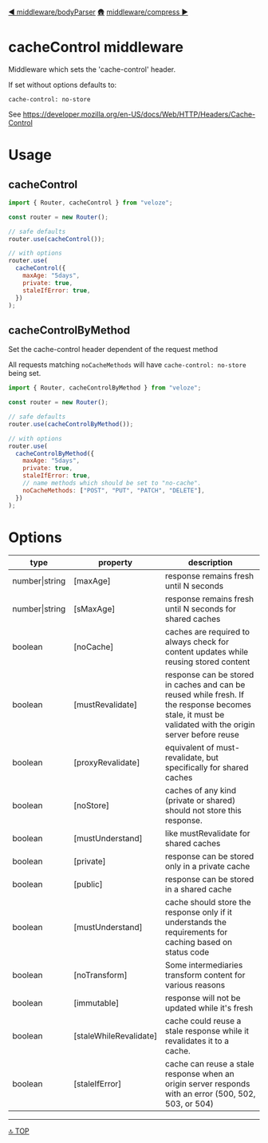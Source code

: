 [◀︎ middleware/bodyParser](../middleware/bodyParser.md)
[🛖](../index.md)
[middleware/compress ▶](../middleware/compress.md)

# cacheControl middleware

Middleware which sets the 'cache-control' header.

If set without options defaults to:

    cache-control: no-store

See https://developer.mozilla.org/en-US/docs/Web/HTTP/Headers/Cache-Control

# Usage

## cacheControl

```js
import { Router, cacheControl } from "veloze";

const router = new Router();

// safe defaults
router.use(cacheControl());

// with options
router.use(
  cacheControl({
    maxAge: "5days",
    private: true,
    staleIfError: true,
  })
);
```

## cacheControlByMethod

Set the cache-control header dependent of the request method

All requests matching `noCacheMethods` will have `cache-control: no-store` being set.

```js
import { Router, cacheControlByMethod } from "veloze";

const router = new Router();

// safe defaults
router.use(cacheControlByMethod());

// with options
router.use(
  cacheControlByMethod({
    maxAge: "5days",
    private: true,
    staleIfError: true,
    // name methods which should be set to "no-cache".
    noCacheMethods: ["POST", "PUT", "PATCH", "DELETE"],
  })
);
```

# Options

| type           | property                | description                                                                                                                                             |
| -------------- | ----------------------- | ------------------------------------------------------------------------------------------------------------------------------------------------------- |
| number\|string | \[maxAge]               | response remains fresh until N seconds                                                                                                                  |
| number\|string | \[sMaxAge]              | response remains fresh until N seconds for shared caches                                                                                                |
| boolean        | \[noCache]              | caches are required to always check for content updates while reusing stored content                                                                    |
| boolean        | \[mustRevalidate]       | response can be stored in caches and can be reused while fresh. If the response becomes stale, it must be validated with the origin server before reuse |
| boolean        | \[proxyRevalidate]      | equivalent of must-revalidate, but specifically for shared caches                                                                                       |
| boolean        | \[noStore]              | caches of any kind (private or shared) should not store this response.                                                                                  |
| boolean        | \[mustUnderstand]       | like mustRevalidate for shared caches                                                                                                                   |
| boolean        | \[private]              | response can be stored only in a private cache                                                                                                          |
| boolean        | \[public]               | response can be stored in a shared cache                                                                                                                |
| boolean        | \[mustUnderstand]       | cache should store the response only if it understands the requirements for caching based on status code                                                |
| boolean        | \[noTransform]          | Some intermediaries transform content for various reasons                                                                                               |
| boolean        | \[immutable]            | response will not be updated while it's fresh                                                                                                           |
| boolean        | \[staleWhileRevalidate] | cache could reuse a stale response while it revalidates it to a cache.                                                                                  |
| boolean        | \[staleIfError]         | cache can reuse a stale response when an origin server responds with an error (500, 502, 503, or 504)                                                   |

---

[🔝 TOP](#top)

